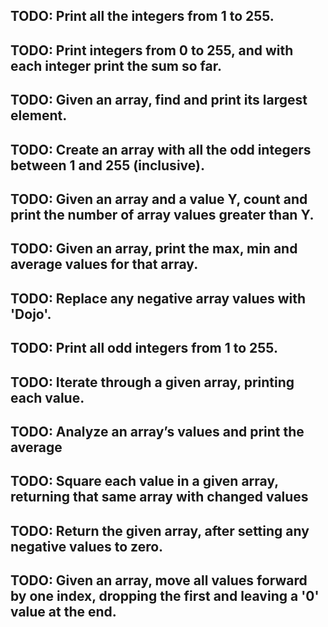 ## TODO: Print all the integers from 1 to 255.



## TODO: Print integers from 0 to 255, and with each integer print the sum so far.



## TODO: Given an array, find and print its largest element.




## TODO: Create an array with all the odd integers between 1 and 255 (inclusive).



## TODO: Given an array and a value Y, count and print the number of array values greater than Y.


## TODO: Given an array, print the max, min and average values for that array.

    

## TODO: Replace any negative array values with 'Dojo'.


## TODO: Print all odd integers from 1 to 255.


## TODO: Iterate through a given array, printing each value.


## TODO: Analyze an array’s values and print the average


## TODO: Square each value in a given array, returning that same array with changed values


## TODO: Return the given array, after setting any negative values to zero.

## TODO: Given an array, move all values forward by one index, dropping the first and leaving a '0' value at the end.